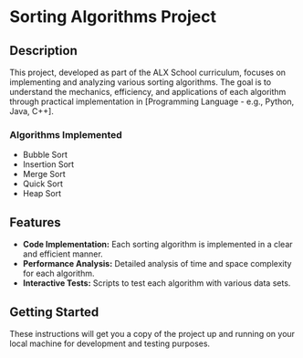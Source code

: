 # Sorting Algorithms Project

## Description

This project, developed as part of the ALX School curriculum, focuses on implementing and analyzing various sorting algorithms. The goal is to understand the mechanics, efficiency, and applications of each algorithm through practical implementation in [Programming Language - e.g., Python, Java, C++].

### Algorithms Implemented
- Bubble Sort
- Insertion Sort
- Merge Sort
- Quick Sort
- Heap Sort

## Features

- **Code Implementation:** Each sorting algorithm is implemented in a clear and efficient manner.
- **Performance Analysis:** Detailed analysis of time and space complexity for each algorithm.
- **Interactive Tests:** Scripts to test each algorithm with various data sets.

## Getting Started

These instructions will get you a copy of the project up and running on your local machine for development and testing purposes.